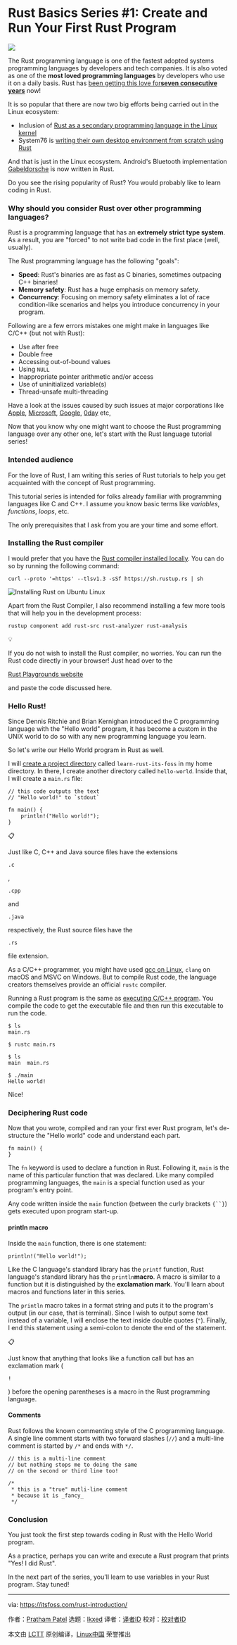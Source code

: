 [#]: subject: "Rust Basics Series #1: Create and Run Your First Rust Program"
[#]: via: "https://itsfoss.com/rust-introduction/"
[#]: author: "Pratham Patel https://itsfoss.com/author/pratham/"
[#]: collector: "lkxed"
[#]: translator: "mcfd"
[#]: reviewer: " "
[#]: publisher: " "
[#]: url: " "

Rust Basics Series #1: Create and Run Your First Rust Program
======

![][1]

The Rust programming language is one of the fastest adopted systems programming languages by developers and tech companies. It is also voted as one of the **most loved programming languages** by developers who use it on a daily basis. Rust has [been getting this love for][2]**[seven consecutive years][2]** now!

It is so popular that there are now two big efforts being carried out in the Linux ecosystem:

- Inclusion of [Rust as a secondary programming language in the Linux kernel][3]
- System76 is [writing their own desktop environment from scratch using Rust][4]

And that is just in the Linux ecosystem. Android's Bluetooth implementation [Gabeldorsche][5] is now written in Rust.

Do you see the rising popularity of Rust? You would probably like to learn coding in Rust.

### Why should you consider Rust over other programming languages?

Rust is a programming language that has an **extremely strict type system**. As a result, you are "forced" to not write bad code in the first place (well, usually).

The Rust programming language has the following "goals":

- **Speed**: Rust's binaries are as fast as C binaries, sometimes outpacing C++ binaries!
- **Memory safety**: Rust has a huge emphasis on memory safety.
- **Concurrency**: Focusing on memory safety eliminates a lot of race condition-like scenarios and helps you introduce concurrency in your program.

Following are a few errors mistakes one might make in languages like C/C++ (but not with Rust):

- Use after free
- Double free
- Accessing out-of-bound values
- Using `NULL`
- Inappropriate pointer arithmetic and/or access
- Use of uninitialized variable(s)
- Thread-unsafe multi-threading

Have a look at the issues caused by such issues at major corporations like [Apple][6], [Microsoft][7], [Google][8], [0day][9] etc,

Now that you know why one might want to choose the Rust programming language over any other one, let's start with the Rust language tutorial series!

### Intended audience

For the love of Rust, I am writing this series of Rust tutorials to help you get acquainted with the concept of Rust programming.

This tutorial series is intended for folks already familiar with programming languages like C and C++. I assume you know basic terms like _variables_, _functions_, _loops_, etc.

The only prerequisites that I ask from you are your time and some effort.

### Installing the Rust compiler

I would prefer that you have the [Rust compiler installed locally][10]. You can do so by running the following command:

```
curl --proto '=https' --tlsv1.3 -sSf https://sh.rustup.rs | sh
```

![Installing Rust on Ubuntu Linux][11]

Apart from the Rust Compiler, I also recommend installing a few more tools that will help you in the development process:

```
rustup component add rust-src rust-analyzer rust-analysis
```

💡

If you do not wish to install the Rust compiler, no worries. You can run the Rust code directly in your browser! Just head over to the 

[Rust Playgrounds website][12]

 and paste the code discussed here.

### Hello Rust!

Since Dennis Ritchie and Brian Kernighan introduced the C programming language with the "Hello world" program, it has become a custom in the UNIX world to do so with any new programming language you learn.

So let's write our Hello World program in Rust as well.

I will [create a project directory][13] called `learn-rust-its-foss` in my home directory. In there, I create another directory called `hello-world`. Inside that, I will create a `main.rs` file:

```
// this code outputs the text
// "Hello world!" to `stdout`

fn main() {
    println!("Hello world!");
}
```

📋

Just like C, C++ and Java source files have the extensions 

```
.c
```

, 

```
.cpp
```

 and 

```
.java
```

 respectively, the Rust source files have the 

```
.rs
```

 file extension.

As a C/C++ programmer, you might have used [gcc on Linux][14], `clang` on macOS and MSVC on Windows. But to compile Rust code, the language creators themselves provide an official `rustc` compiler.

Running a Rust program is the same as [executing C/C++ program][15]. You compile the code to get the executable file and then run this executable to run the code.

```
$ ls
main.rs

$ rustc main.rs

$ ls
main  main.rs

$ ./main
Hello world!
```

Nice!

### Deciphering Rust code

Now that you wrote, compiled and ran your first ever Rust program, let's de-structure the "Hello world" code and understand each part.

```
fn main() {
}
```

The `fn` keyword is used to declare a function in Rust. Following it, `main` is the name of this particular function that was declared. Like many compiled programming languages, the `main` is a special function used as your program's entry point.

Any code written inside the `main` function (between the curly brackets `{``}`) gets executed upon program start-up.

#### println macro

Inside the `main` function, there is one statement:

```
println!("Hello world!");
```

Like the C language's standard library has the `printf` function, Rust language's standard library has the `println`**macro**. A macro is similar to a function but it is distinguished by the **exclamation mark**. You'll learn about macros and functions later in this series.

The `println` macro takes in a format string and puts it to the program's output (in our case, that is terminal). Since I wish to output some text instead of a variable, I will enclose the text inside double quotes (`"`). Finally, I end this statement using a semi-colon to denote the end of the statement.

📋

Just know that anything that looks like a function call but has an exclamation mark (

```
!
```

) before the opening parentheses is a macro in the Rust programming language.

#### Comments

Rust follows the known commenting style of the C programming language. A single line comment starts with two forward slashes (`//`) and a multi-line comment is started by `/*` and ends with `*/`.

```
// this is a multi-line comment
// but nothing stops me to doing the same
// on the second or third line too!

/*
 * this is a "true" mutli-line comment
 * because it is _fancy_
 */
```

### Conclusion

You just took the first step towards coding in Rust with the Hello World program.

As a practice, perhaps you can write and execute a Rust program that prints "Yes! I did Rust".

In the next part of the series, you'll learn to use variables in your Rust program. Stay tuned!

--------------------------------------------------------------------------------

via: https://itsfoss.com/rust-introduction/

作者：[Pratham Patel][a]
选题：[lkxed][b]
译者：[译者ID](https://github.com/译者ID)
校对：[校对者ID](https://github.com/校对者ID)

本文由 [LCTT](https://github.com/LCTT/TranslateProject) 原创编译，[Linux中国](https://linux.cn/) 荣誉推出

[a]: https://itsfoss.com/author/pratham/
[b]: https://github.com/lkxed/
[1]: https://itsfoss.com/content/images/2023/03/linux-mega-packt.webp
[2]: https://survey.stackoverflow.co/2022/?ref=itsfoss.com#section-most-loved-dreaded-and-wanted-programming-scripting-and-markup-languages
[3]: https://news.itsfoss.com/linux-kernel-6-1-release/?ref=itsfoss.com
[4]: https://news.itsfoss.com/pop-os-cosmic-rust/?ref=itsfoss.com
[5]: https://android.googlesource.com/platform//system/bt/+/83498aa554aea220fcff30b6310a0a7b4557969f/gd/rust/linux/stack/src/bluetooth.rs?ref=itsfoss.com
[6]: https://langui.sh/2019/07/23/apple-memory-safety/?ref=itsfoss.com
[7]: https://msrc-blog.microsoft.com/2019/07/18/we-need-a-safer-systems-programming-language/?ref=itsfoss.com
[8]: https://security.googleblog.com/2019/05/queue-hardening-enhancements.html?ref=itsfoss.com
[9]: https://docs.google.com/spreadsheets/d/1lkNJ0uQwbeC1ZTRrxdtuPLCIl7mlUreoKfSIgajnSyY/view?ref=itsfoss.com#gid=1190662839
[10]: https://itsfoss.com/install-rust-cargo-ubuntu-linux/
[11]: https://itsfoss.com/content/images/2023/03/install-rust.svg
[12]: https://play.rust-lang.org/?ref=itsfoss.com
[13]: https://itsfoss.com/make-directories/
[14]: https://learnubuntu.com/install-gcc/?ref=itsfoss.com
[15]: https://itsfoss.com/run-c-program-linux/
